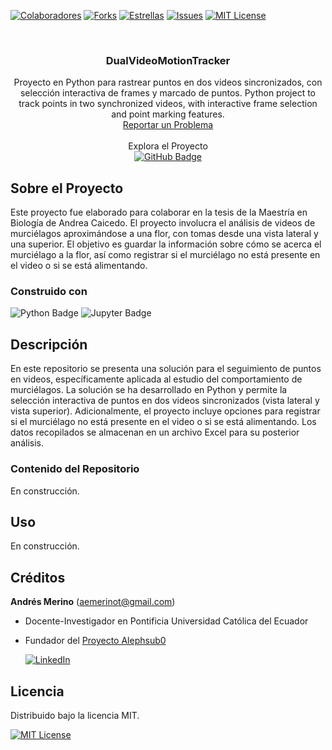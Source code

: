 <!-- Encabezado -->
[![Colaboradores][contributors-shield]][contributors-url]
[![Forks][forks-shield]][forks-url]
[![Estrellas][stars-shield]][stars-url]
[![Issues][issues-shield]][issues-url]
[![MIT License][license-shield]][license-url]

<!-- Título -->
<br />
<div align="center">

<h3 align="center">DualVideoMotionTracker</h3>
  <p align="center">
    Proyecto en Python para rastrear puntos en dos videos sincronizados, con selección interactiva de frames y marcado de puntos. Python project to track points in two synchronized videos, with interactive frame selection and point marking features.
    <br />
    <a href="https://github.com/andres-merino/DualVideoMotionTracker/issues">Reportar un Problema</a>
    <br />
    <br />
    Explora el Proyecto 
    <br />
    <a href="https://github.com/andres-merino/DualVideoMotionTracker">
    <img src="https://img.shields.io/badge/Repositorio-GitHub-blue?style=for-the-badge" alt="GitHub Badge">
    </a>
  </p>
</div>


<!-- Cuerpo -->
## Sobre el Proyecto

Este proyecto fue elaborado para colaborar en la tesis de la Maestría en Biología de Andrea Caicedo. El proyecto involucra el análisis de videos de murciélagos aproximándose a una flor, con tomas desde una vista lateral y una superior. El objetivo es guardar la información sobre cómo se acerca el murciélago a la flor, así como registrar si el murciélago no está presente en el video o si se está alimentando.

### Construido con

![Python Badge](https://img.shields.io/badge/Python-3776AB?logo=python&logoColor=fff&style=for-the-badge)
![Jupyter Badge](https://img.shields.io/badge/Jupyter-F37626?logo=jupyter&logoColor=fff&style=for-the-badge) 

## Descripción

En este repositorio se presenta una solución para el seguimiento de puntos en videos, específicamente aplicada al estudio del comportamiento de murciélagos. La solución se ha desarrollado en Python y permite la selección interactiva de puntos en dos videos sincronizados (vista lateral y vista superior). Adicionalmente, el proyecto incluye opciones para registrar si el murciélago no está presente en el video o si se está alimentando. Los datos recopilados se almacenan en un archivo Excel para su posterior análisis.

### Contenido del Repositorio

En construcción.

## Uso

En construcción.

## Créditos

**Andrés Merino** (aemerinot@gmail.com) 

- Docente-Investigador en Pontificia Universidad Católica del Ecuador
- Fundador del [Proyecto Alephsub0](https://www.alephsub0.org/about/)
  
  [![LinkedIn][linkedin-shield]][linkedin-url-aemt]

## Licencia

Distribuido bajo la licencia MIT. 

[![MIT License][license-shield]][license-url]




<!-- MARKDOWN LINKS & IMAGES -->
[contributors-shield]: https://img.shields.io/github/contributors/andres-merino/DualVideoMotionTracker.svg?style=for-the-badge
[contributors-url]: https://github.com/andres-merino/DualVideoMotionTracker/graphs/contributors
[forks-shield]: https://img.shields.io/github/forks/andres-merino/DualVideoMotionTracker.svg?style=for-the-badge
[forks-url]: https://github.com/andres-merino/DualVideoMotionTracker/forks
[stars-shield]: https://img.shields.io/github/stars/andres-merino/DualVideoMotionTracker?style=for-the-badge
[stars-url]: https://github.com/andres-merino/DualVideoMotionTracker/stargazers
[issues-shield]: https://img.shields.io/github/issues/andres-merino/DualVideoMotionTracker.svg?style=for-the-badge
[issues-url]: https://github.com/andres-merino/DualVideoMotionTracker/issues
[license-shield]: https://img.shields.io/github/license/andres-merino/DualVideoMotionTracker.svg?style=for-the-badge
[license-url]: https://es.wikipedia.org/wiki/Licencia_MIT
[linkedin-shield]: https://img.shields.io/badge/linkedin-%230077B5.svg?style=for-the-badge&logo=linkedin&logoColor=white
[linkedin-url-aemt]: https://www.linkedin.com/in/andrés-merino-010a9b12b/
